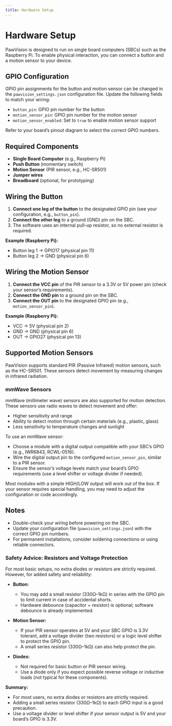 ```yaml
---
title: Hardware Setup
---
```


# Hardware Setup

PawVision is designed to run on single board computers (SBCs) such as the Raspberry Pi. To enable physical interaction, you can connect a button and a motion sensor to your device.

## GPIO Configuration

GPIO pin assignments for the button and motion sensor can be changed in the `pawvision_settings.json` configuration file. Update the following fields to match your wiring:

- `button_pin`: GPIO pin number for the button
- `motion_sensor_pin`: GPIO pin number for the motion sensor
- `motion_sensor_enabled`: Set to `true` to enable motion sensor support

Refer to your board’s pinout diagram to select the correct GPIO numbers.

## Required Components

- **Single Board Computer** (e.g., Raspberry Pi)
- **Push Button** (momentary switch)
- **Motion Sensor** (PIR sensor, e.g., HC-SR501)
- **Jumper wires**
- **Breadboard** (optional, for prototyping)

## Wiring the Button

1. **Connect one leg of the button** to the designated GPIO pin (see your configuration, e.g., `button_pin`).
2. **Connect the other leg** to a ground (GND) pin on the SBC.
3. The software uses an internal pull-up resistor, so no external resistor is required.

**Example (Raspberry Pi):**
- Button leg 1 → GPIO17 (physical pin 11)
- Button leg 2 → GND (physical pin 6)

## Wiring the Motion Sensor

1. **Connect the VCC pin** of the PIR sensor to a 3.3V or 5V power pin (check your sensor’s requirements).
2. **Connect the GND pin** to a ground pin on the SBC.
3. **Connect the OUT pin** to the designated GPIO pin (e.g., `motion_sensor_pin`).

**Example (Raspberry Pi):**
- VCC → 5V (physical pin 2)
- GND → GND (physical pin 6)
- OUT → GPIO27 (physical pin 13)

## Supported Motion Sensors

PawVision supports standard PIR (Passive Infrared) motion sensors, such as the HC-SR501. These sensors detect movement by measuring changes in infrared radiation.


### mmWave Sensors

mmWave (millimeter wave) sensors are also supported for motion detection. These sensors use radio waves to detect movement and offer:

- Higher sensitivity and range
- Ability to detect motion through certain materials (e.g., plastic, glass)
- Less sensitivity to temperature changes and sunlight

To use an mmWave sensor:
- Choose a module with a digital output compatible with your SBC’s GPIO (e.g., IWR6843, RCWL-0516).
- Wire the digital output pin to the configured `motion_sensor_pin`, similar to a PIR sensor.
- Ensure the sensor’s voltage levels match your board’s GPIO requirements (use a level shifter or voltage divider if needed).

Most modules with a simple HIGH/LOW output will work out of the box. If your sensor requires special handling, you may need to adjust the configuration or code accordingly.

## Notes

- Double-check your wiring before powering on the SBC.
- Update your configuration file (`pawvision_settings.json`) with the correct GPIO pin numbers.
- For permanent installations, consider soldering connections or using reliable connectors.

### Safety Advice: Resistors and Voltage Protection

For most basic setups, no extra diodes or resistors are strictly required. However, for added safety and reliability:

- **Button:**
	- You may add a small resistor (330Ω–1kΩ) in series with the GPIO pin to limit current in case of accidental shorts.
	- Hardware debounce (capacitor + resistor) is optional; software debounce is already implemented.

- **Motion Sensor:**
	- If your PIR sensor operates at 5V and your SBC GPIO is 3.3V tolerant, add a voltage divider (two resistors) or a logic level shifter to protect the GPIO pin.
	- A small series resistor (330Ω–1kΩ) can also help protect the pin.

- **Diodes:**
	- Not required for basic button or PIR sensor wiring.
	- Use a diode only if you expect possible reverse voltage or inductive loads (not typical for these components).

**Summary:**
- For most users, no extra diodes or resistors are strictly required.
- Adding a small series resistor (330Ω–1kΩ) to each GPIO input is a good precaution.
- Use a voltage divider or level shifter if your sensor output is 5V and your board’s GPIO is 3.3V.

